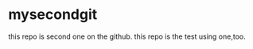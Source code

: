 mysecondgit
===========

this repo is second one on the github. this repo is the test using one,too.
